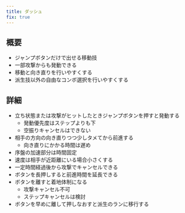 ```yaml
---
title: ダッシュ
fix: true
---
```


## 概要
* ジャンプボタンだけで出せる移動技
* 一部攻撃からも発動できる
* 移動と向き直りを行いやすくする
* 派生技以外の自由なコンボ選択を行いやすくする

## 詳細
* 立ち状態または攻撃がヒットしたときジャンプボタンを押すと発動する
    * 発動優先度はステップよりも下
    * 空振りキャンセルはできない
* 相手の方向の向き直りつつ少しタメてから前進する
    * 向き直りにかかる時間は遅め
* 序盤の加速部分は時間固定
* 速度は相手が近距離にいる場合小さくする
* 一定時間経過後から攻撃でキャンセルできる
* ボタンを長押しすると前進時間を延長できる
* ボタンを離すと着地体制になる
    * 攻撃キャンセル不可
    * ステップキャンセルは検討
* ボタンを早めに離して押しなおすと派生のランに移行する
